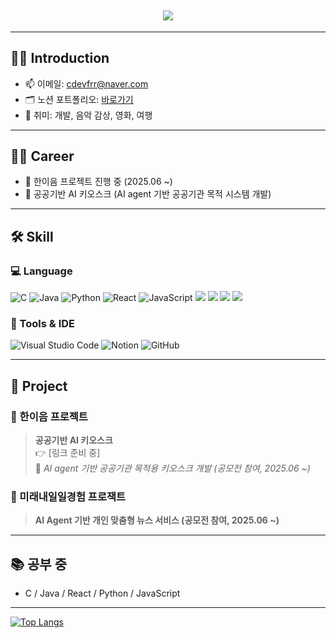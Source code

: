 
<h2 align="center">
  
  <img src="https://capsule-render.vercel.app/api?type=venom&height=300&color=gradient&text=안녕하세요,%20정우빈입니다.&fontColor=41454A&animation=scaleIn"/>  
  
</h2>


---

## 🧑‍💻 Introduction

- 📫 이메일: cdevfrr@naver.com  
- 🗂️ 노션 포트폴리오: [바로가기](https://www.notion.so/1e3122be880c80199c03f7f06a02c7d0)  
- 💬 취미: 개발, 음악 감상, 영화, 여행

---

## 🏃‍♂️ Career

- 🔸 한이음 프로젝트 진행 중 (2025.06 ~)  
- 🔸 공공기반 AI 키오스크 (AI agent 기반 공공기관 목적 시스템 개발)

---

## 🛠️ Skill

### 💻 Language
![C](https://img.shields.io/badge/C-A8B9CC?style=flat&logo=c&logoColor=white)
![Java](https://img.shields.io/badge/Java-007396?style=flat&logo=java&logoColor=white)
![Python](https://img.shields.io/badge/Python-3776AB?style=flat&logo=python&logoColor=white)
![React](https://img.shields.io/badge/React-61DAFB?style=flat&logo=react&logoColor=black)
![JavaScript](https://img.shields.io/badge/JavaScript-F7DF1E?style=flat&logo=JavaScript&logoColor=white)
<img src="https://img.shields.io/badge/Oracle-F80000?style=flat-square&logo=Oracle&logoColor=white">
<img src="https://img.shields.io/badge/MySQL-4479A1?style=flat-squaree&logo=mysql&logoColor=white">
<img src="https://img.shields.io/badge/HTML5-E34F26?style=flat-square&logo=HTML5&logoColor=white"/>
<img src="https://img.shields.io/badge/CSS3-1572B6?style=flat-square&logo=CSS3&logoColor=white"/>




### 🧩 Tools & IDE
![Visual Studio Code](https://img.shields.io/badge/VSCode-007ACC?style=flat&logo=visual-studio-code&logoColor=white)
![Notion](https://img.shields.io/badge/Notion-000000?style=flat&logo=notion&logoColor=white)
![GitHub](https://img.shields.io/badge/GitHub-181717?style=flat&logo=github&logoColor=white)

---

## 💼 Project

### 🔹 한이음 프로젝트
> **공공기반 AI 키오스크**  
> 👉 [링크 준비 중]  
> 🎯 *AI agent 기반 공공기관 목적용 키오스크 개발 (공모전 참여, 2025.06 ~)*

### 🔹 미래내일일경험 프로잭트
> **AI Agent 기반 개인 맞춤형 뉴스 서비스 (공모전 참여, 2025.06 ~)**
> 
---

## 📚 공부 중

- C / Java / React / Python  / JavaScript

---
[![Top Langs](https://github-readme-stats.vercel.app/api/top-langs/?username=woobin0531)](https://github.com/woobin0531/github-readme-stats)

